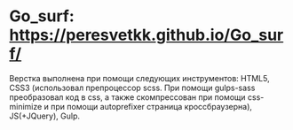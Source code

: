 # Go_surf: https://peresvetkk.github.io/Go_surf/
Верстка выполнена при помощи следующих инструментов:
HTML5,
CSS3 (использовал препроцессор scss. При помощи gulps-sass преобразовал код в css, а также скомпрессован при помощи css-minimize и при помощи autoprefixer страница кроссбраузерна),
JS(+JQuery),
Gulp.
